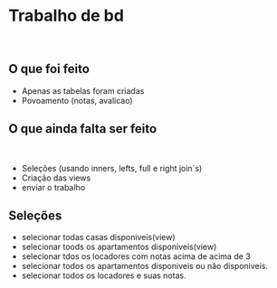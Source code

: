 # Trabalho de bd
</br>

## O que foi feito


* Apenas as tabelas foram criadas
* Povoamento (notas, avalicao)
## O que ainda falta ser feito

</br>


* Seleções (usando inners, lefts, full e right join´s)
* Criação das views
* enviar o trabalho




## Seleções

*  selecionar todas casas disponiveis(view)
*  selecionar toods os apartamentos disponiveis(view)
*  selecionar tdos os locadores com notas acima de acima de 3
*  selecionar todos os apartamentos disponiveis ou não disponiveis.
*  selecionar todos os locadores e suas notas.